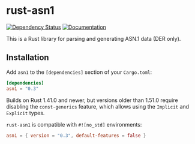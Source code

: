 # rust-asn1

[![Dependency Status][deps-rs-image]][deps-rs-link]
[![Documentation][docs-rs-image]][docs-rs-link]

This is a Rust library for parsing and generating ASN.1 data (DER only).

## Installation

Add `asn1` to the `[dependencies]` section of your `Cargo.toml`:

```toml
[dependencies]
asn1 = "0.3"
```

Builds on Rust 1.41.0 and newer, but versions older than 1.51.0 require disabling the `const-generics` feature, which allows using the `Implicit` and `Explicit` types.

`rust-asn1` is compatible with `#![no_std]` environments:

```toml
asn1 = { version = "0.3", default-features = false }
```

[deps-rs-image]: https://deps.rs/repo/github/alex/rust-asn1/status.svg
[deps-rs-link]: https://deps.rs/repo/github/alex/rust-asn1
[docs-rs-image]: https://docs.rs/asn1/badge.svg
[docs-rs-link]: https://docs.rs/asn1/
